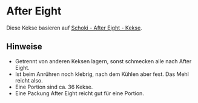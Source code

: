 # After Eight

Diese Kekse basieren auf [Schoki - After Eight - Kekse](https://www.chefkoch.de/rezepte/1002191205433646/Schoki-After-Eight-Kekse.html).

## Hinweise

* Getrennt von anderen Keksen lagern, sonst schmecken alle nach After Eight.
* Ist beim Anrühren noch klebrig, nach dem Kühlen aber fest. Das Mehl reicht also.
* Eine Portion sind ca. 36 Kekse.
* Eine Packung After Eight reicht gut für eine Portion.
